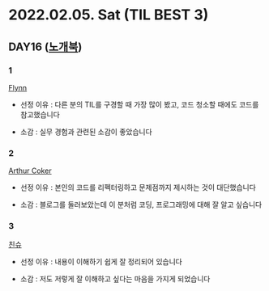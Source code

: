 # 2022.02.05. Sat (**TIL BEST 3**)

## DAY16 ([노개북](https://docs.google.com/spreadsheets/d/1Cy2NOnfFDP6Y1snkd3nL5VidLDmBq8C9696iTwbc_K0/edit#gid=0))

### 1
[Flynn](https://flynndev.notion.site/75906ef560584ac3a060b8ef19d5ba63?v=55c815900a424c2199f94a21df5ba0f6)

+ 선정 이유 : 다른 분의 TIL를 구경할 때 가장 많이 봤고, 코드 청소할 때에도 코드를 참고했습니다

+ 소감 : 실무 경험과 관련된 소감이 좋았습니다

### 2
[Arthur Coker](https://antstudy.tistory.com/365/)

+ 선정 이유 : 본인의 코드를 리펙터링하고 문제점까지 제시하는 것이 대단했습니다

+ 소감 : 블로그를 둘러보았는데 이 분처럼 코딩, 프로그래밍에 대해 잘 알고 싶습니다 

### 3
[친슈](https://achelous1.github.io/wiki/nomad-book-club/)

+ 선정 이유 : 내용이 이해하기 쉽게 잘 정리되어 있습니다

+ 소감 : 저도 저렇게 잘 이해하고 싶다는 마음을 가지게 되었습니다